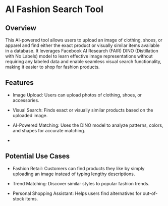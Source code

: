 # AI Fashion Search Tool 

## Overview

This AI-powered tool allows users to upload an image of clothing, shoes, or apparel and find either the exact product or visually similar items available in a database. It leverages Facebook AI Research (FAIR) DINO (Distillation with No Labels) model to learn effective image representations without requiring any labeled data and enable seamless visual search functionality, making it easier to shop for fashion products.

## Features

- Image Upload: Users can upload photos of clothing, shoes, or accessories.

- Visual Search: Finds exact or visually similar products based on the uploaded image.

- AI-Powered Matching: Uses the DINO model to analyze patterns, colors, and shapes for accurate matching.
- 
## Potential Use Cases

- Fashion Retail: Customers can find products they like by simply uploading an image instead of typing lengthy descriptions.

- Trend Matching: Discover similar styles to popular fashion trends.

- Personal Shopping Assistant: Helps users find alternatives for out-of-stock items.

